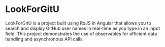 # LookForGitU
LookForGitU is a project built using RxJS in Angular that allows you to search and display GitHub user names in real-time as you type in an input field. This project demonstrates the use of observables for efficient data handling and asynchronous API calls.
